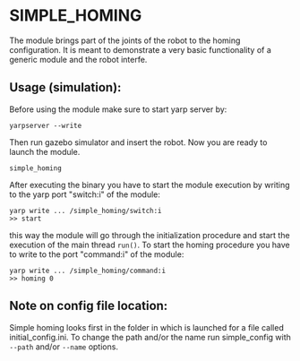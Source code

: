 SIMPLE_HOMING
=============

The module brings part of the joints of the robot to the homing configuration. It is meant to demonstrate a very basic functionality of a generic module and the robot interfe. 

Usage (simulation):
------------
Before using the module make sure to start yarp server by:
```
yarpserver --write
```
Then run gazebo simulator and insert the robot. Now you are ready to launch the module. 
```
simple_homing
```
After executing the binary you have to start the module execution by writing to the yarp port "switch:i" of the module:
```
yarp write ... /simple_homing/switch:i
>> start
```
this way the module will go through the initialization procedure and start the execution of the main thread `run()`. To start the homing procedure you have to write to the port "command:i" of the module: 
```
yarp write ... /simple_homing/command:i
>> homing 0
```


Note on config file location:
------------
Simple homing looks first in the folder in which is launched for a file called initial_config.ini. To change the path and/or the name run simple_config with ```--path``` and/or ```--name``` options.